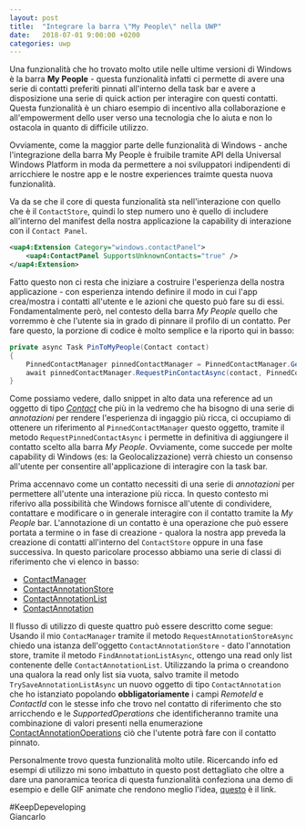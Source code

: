 ```yaml
---
layout: post
title:  "Integrare la barra \"My People\" nella UWP"
date:   2018-07-01 9:00:00 +0200
categories: uwp
---
```

Una funzionalità che ho trovato molto utile nelle ultime versioni di Windows è la barra **My People** - questa funzionalità infatti ci permette di avere una serie di contatti preferiti pinnati all'interno della task bar e avere a disposizione una serie di quick action per interagire con questi contatti. Questa funzionalità è un chiaro esempio di incentivo alla collaborazione e all'empowerment dello user verso una tecnologia che lo aiuta e non lo ostacola in quanto di difficile utilizzo.

Ovviamente, come la maggior parte delle funzionalità di Windows - anche l'integrazione della barra My People è fruibile tramite API della Universal Windows Platform in moda da permettere a noi sviluppatori indipendenti di arricchiere le nostre app e le nostre experiences traimte questa nuova funzionalità.

Va da se che il core di questa funzionalità sta nell'interazione con quello che è il `ContactStore`, quindi lo step numero uno è quello di includere all'interno del manifest della nostra applicazione la capability di interazione con il `Contact Panel`.

```xml
<uap4:Extension Category="windows.contactPanel">
    <uap4:ContactPanel SupportsUnknownContacts="true" />
</uap4:Extension>
```
Fatto questo non ci resta che iniziare a costruire l'esperienza della nostra applicazione - con esperienza intendo definire il modo in cui l'app crea/mostra i contatti all'utente e le azioni che questo può fare su di essi. Fondamentalmente però, nel contesto della barra *My People* quello che vorremmo è che l'utente sia in grado di pinnare il profilo di un contatto. Per fare questo, la porzione di codice è molto semplice e la riporto qui in basso:
```cs
private async Task PinToMyPeople(Contact contact)
{
    PinnedContactManager pinnedContactManager = PinnedContactManager.GetDefault();
    await pinnedContactManager.RequestPinContactAsync(contact, PinnedContactSurface.Taskbar);
}
```
Come possiamo vedere, dallo snippet in alto data una reference ad un oggetto di tipo [*Contact*](https://docs.microsoft.com/en-us/uwp/api/windows.applicationmodel.contacts.contact) che più in la vedremo che ha bisogno di una serie di *annotazioni* per rendere l'esperienza di ingaggio più ricca, ci occupiamo di ottenere un riferimento al `PinnedContactManager` questo oggetto, tramite il metodo `RequestPinnedContactAsync` i permette in definitiva di aggiungere il contatto scelto alla barra *My People*. Ovviamente, come succede per molte capability di Windows (es: la Geolocalizzazione) verrà chiesto un consenso all'utente per consentire all'applicazione di interagire con la task bar.

Prima accennavo come un contatto necessiti di una serie di *annotazioni* per permettere all'utente una interazione più ricca. In questo contesto mi riferivo alla possibilità che Windows fornisce all'utente di condividere, contattare e modificare o in generale interagire con il contatto tramite la *My People* bar. L'annotazione di un contatto è una operazione che può essere portata a termine o in fase di creazione - qualora la nostra app preveda la creazione di contatti all'interno del `ContactStore` oppure in una fase successiva. In questo paricolare processo abbiamo una serie di classi di riferimento che vi elenco in basso:
* [ContactManager](https://docs.microsoft.com/en-us/uwp/api/windows.applicationmodel.contacts.contactmanager)
* [ContactAnnotationStore](https://docs.microsoft.com/en-us/uwp/api/windows.applicationmodel.contacts.contactannotationstore)
* [ContactAnnotationList](https://docs.microsoft.com/en-us/uwp/api/windows.applicationmodel.contacts.contactannotationlist)
* [ContactAnnotation](https://docs.microsoft.com/en-us/uwp/api/windows.applicationmodel.contacts.contactannotation)

Il flusso di utilizzo di queste quattro può essere descritto come segue: Usando il mio `ContacManager` tramite il metodo `RequestAnnotationStoreAsync` chiedo una istanza dell'oggetto `ContactAnnotationStore` - dato l'annotation store, tramite il metodo `FindAnnotationListAsync`, ottengo una read only list contenente delle `ContactAnnotationList`. Utilizzando la prima o creandono una qualora la read only list sia vuota, salvo tramite il metodo `TrySaveAnnotationListAsync` un nuovo oggetto di tipo `ContactAnnotation` che ho istanziato popolando **obbligatoriamente** i campi *RemoteId* e *ContactId* con le stesse info che trovo nel contatto di riferimento che sto arricchendo e le *SupportedOperations* che identificheranno tramite una combinazione di valori presenti nella enumerazione [ContactAnnotationOperations](https://docs.microsoft.com/en-us/uwp/api/windows.applicationmodel.contacts.contactannotationoperations) ciò che l'utente potrà fare con il contatto pinnato.

Personalmente trovo questa funzionalità molto utile. Ricercando info ed esempi di utilizzo mi sono imbattuto in questo post dettagliato che oltre a dare una panoramica teorica di questa funzionalità confeziona una demo di esempio e delle GIF animate che rendono meglio l'idea, [questo](http://www.shenchauhan.com/blog/2018/1/10/mypeople) è il link.

#KeepDepeveloping\
Giancarlo